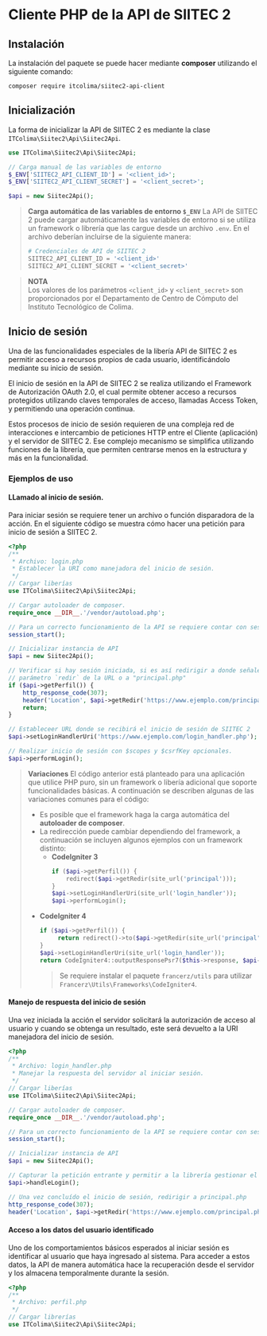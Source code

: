 Cliente PHP de la API de SIITEC 2
=======================================

Instalación
---------------------------------------

La instalación del paquete se puede hacer mediante **composer** utilizando el
siguiente comando:

```
composer require itcolima/siitec2-api-client
```

Inicialización
---------------------------------------

La forma de inicializar la API de SIITEC 2 es mediante la clase
`ITColima\Siitec2\Api\Siitec2Api`.

```php
use ITColima\Siitec2\Api\Siitec2Api;

// Carga manual de las variables de entorno
$_ENV['SIITEC2_API_CLIENT_ID'] = '<client_id>';
$_ENV['SIITEC2_API_CLIENT_SECRET'] = '<client_secret>';

$api = new Siitec2Api();
```

> **Carga automática de las variables de entorno `$_ENV`**
> La API de SIITEC 2 puede cargar automáticamente las variables de entorno si
> se utiliza un framework o librería que las cargue desde un archivo `.env`.
> En el archivo deberían incluirse de la siguiente manera:
> ```bash
> # Credenciales de API de SIITEC 2
> SIITEC2_API_CLIENT_ID = '<client_id>'
> SIITEC2_API_CLIENT_SECRET = '<client_secret>'
> ```

> **NOTA**  
> Los valores de los parámetros `<client_id>` y `<client_secret>` son proporcionados
> por el Departamento de Centro de Cómputo del Instituto Tecnológico de Colima.

Inicio de sesión
---------------------------------------

Una de las funcionalidades especiales de la libería API de SIITEC 2 es permitir
acceso a recursos propios de cada usuario, identificándolo mediante su inicio
de sesión.

El inicio de sesión en la API de SIITEC 2 se realiza utilizando el Framework
de Autorización OAuth 2.0, el cual permite obtener acceso a recursos protegidos
utilizando claves temporales de acceso, llamadas Access Token, y permitiendo una
operación continua.

Estos procesos de inicio de sesión requieren de una compleja red de interacciones
e intercambio de peticiones HTTP entre el Cliente (aplicación) y el
servidor de SIITEC 2. Ese complejo mecanismo se simplifica utilizando funciones
de la librería, que permiten centrarse menos en la estructura y más en la
funcionalidad.

### Ejemplos de uso

#### LLamado al inicio de sesión.

Para iniciar sesión se requiere tener un archivo o función disparadora de la
acción. En el siguiente código se muestra cómo hacer una petición para inicio
de sesión a SIITEC 2.

```php
<?php
/**
 * Archivo: login.php
 * Establecer la URI como manejadora del inicio de sesión.
 */
// Cargar liberías
use ITColima\Siitec2\Api\Siitec2Api;

// Cargar autoloader de composer.
require_once __DIR__.'/vendor/autoload.php';

// Para un correcto funcionamiento de la API se requiere contar con sesiones.
session_start();

// Inicializar instancia de API
$api = new Siitec2Api();

// Verificar si hay sesión iniciada, si es así redirigir a donde señale el
// parámetro `redir` de la URL o a "principal.php"
if ($api->getPerfil()) {
    http_response_code(307);
    header('Location', $api->getRedir('https://www.ejemplo.com/principal.php'));
    return;
}

// Estableceer URL donde se recibirá el inicio de sesión de SIITEC 2
$api->setLoginHandlerUri('https://www.ejemplo.com/login_handler.php');

// Realizar inicio de sesión con $scopes y $csrfKey opcionales.
$api->performLogin();
```

> **Variaciones**
> El código anterior está planteado para una aplicación que utilice PHP puro,
> sin un framework o libería adicional que soporte funcionalidades básicas.
> A continuación se describen algunas de las variaciones comunes para el código:
> * Es posible que el framework haga la carga automática del
>   **autoloader de composer**.
> * La redirección puede cambiar dependiendo del framework, a continuación se
>   incluyen algunos ejemplos con un framework distinto:
>   * **CodeIgniter 3**
>     ```php
>     if ($api->getPerfil()) {
>         redirect($api->getRedir(site_url('principal')));
>     }
>     $api->setLoginHandlerUri(site_url('login_handler'));
>     $api->performLogin();
>     ```
>  * **CodeIgniter 4**
>    ```php
>    if ($api->getPerfil()) {
>         return redirect()->to($api->getRedir(site_url('principal')));
>    }
>    $api->setLoginHandlerUri(site_url('login_handler'));
>    return CodeIgniter4::outputResponsePsr7($this->response, $api->getLoginRequest());
>    ```
>    > Se requiere instalar el paquete `francerz/utils` para utilizar
>    > `Francerz\Utils\Frameworks\CodeIgniter4`.

#### Manejo de respuesta del inicio de sesión

Una vez iniciada la acción el servidor solicitará la autorización de acceso al
usuario y cuando se obtenga un resultado, este será devuelto a la URI manejadora
del inicio de sesión.

```php
<?php
/**
 * Archivo: login_handler.php
 * Manejar la respuesta del servidor al iniciar sesión.
 */
// Cargar liberías
use ITColima\Siitec2\Api\Siitec2Api;

// Cargar autoloader de composer.
require_once __DIR__.'/vendor/autoload.php';

// Para un correcto funcionamiento de la API se requiere contar con sesiones.
session_start();

// Inicializar instancia de API
$api = new Siitec2Api();

// Capturar la petición entrante y permitir a la librería gestionar el proceso.
$api->handleLogin();

// Una vez concluído el inicio de sesión, redirigir a principal.php
http_response_code(307);
header('Location', $api->getRedir('https://www.ejemplo.com/principal.php'));
```

#### Acceso a los datos del usuario identificado

Uno de los comportamientos básicos esperados al iniciar sesión es identificar
al usuario que haya ingresado al sistema. Para acceder a estos datos, la
API de manera automática hace la recuperación desde el servidor y los almacena
temporalmente durante la sesión.

```php
<?php
/**
 * Archivo: perfil.php
 */
// Cargar librerías
use ITColima\Siitec2\Api\Siitec2Api;


```

